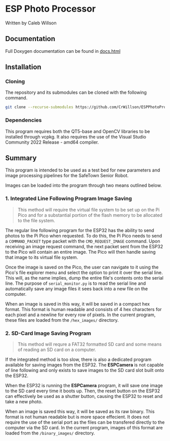 # ESP Photo Processor
Written by Caleb Willson

## Documentation
Full Doxygen documentation can be found in [docs.html](./docs.html)

## Installation

### Cloning
The repository and its submodules can be cloned with the following command.

```bash
git clone --recurse-submodules https://github.com/CrWillson/ESPPhotoProcessor.git
```

### Dependencies
This program requires both the QT5-base and OpenCV libraries to be installed through vcpkg. It also requires the use of the Visual Studio Community 2022 Release - amd64 compiler. 


## Summary
This program is intended to be used as a test bed for new parameters and image processing pipelines for the SafeTown Senior Robot. 

Images can be loaded into the program through two means outlined below.

### 1. Integrated Line Following Program Image Saving
> This method will require the virtual file system to be set up on the Pi Pico and for a substantial portion of the flash memory to be allocated to the file system.

The regular line following program for the ESP32 has the ability to send photos to the Pi Pico when requested. To do this, the Pi Pico needs to send a `COMMAND_PACKET` type packet with the `CMD_REQUEST_IMAGE` command. Upon receiving an image request command, the next packet sent from the ESP32 to the Pico will contain an entire image. The Pico will then handle saving that image to its virtual file system.

Once the image is saved on the Pico, the user can navigate to it using the Pico's file explorer menu and select the option to print it over the serial line. This will, as the name implies, dump the entire file's contents onto the serial line. The purpose of `serial_monitor.py` is to read the serial line and automatically save any image files it sees back into a new file on the computer. 

When an image is saved in this way, it will be saved in a compact hex format. This format is human readable and consists of 4 hex characters for each pixel and a newline for every row of pixels. In the current program, these files are loaded from the `/hex_images/` directory.

### 2. SD-Card Image Saving Program
> This method will requre a FAT32 formatted SD card and some means of reading an SD card on a computer.

If the integrated method is too slow, there is also a dedicated program available for saving images from the ESP32. The **ESPCamera** is not capable of line following and only exists to save images to the SD card slot built onto the ESP32. 

When the ESP32 is running the **ESPCamera** program, it will save one image to the SD card every time it boots up. Then, the reset button on the ESP32 can effectively be used as a shutter button, causing the ESP32 to reset and take a new photo.

When an image is saved this way, it will be saved as its raw binary. This format is not human readable but is more space effecient. It does not require the use of the serial port as the files can be transfered directly to the computer via the SD card. In the current program, images of this format are loaded from the `/binary_images/` directory. 



